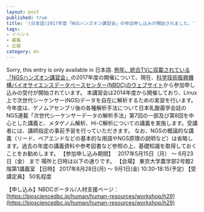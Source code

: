 ```yaml
---
layout: post
published: true
title: '(日本語)2017年度「NGSハンズオン講習会」の参加申し込みが開始されました。'
tags:
- イベント
- 募集
- 広報
category: en
---
```

Sorry, this entry is only available in 日本語.
[例年、統合TVに収載されている「NGSハンズオン講習会」](http://togotv.dbcls.jp/ja/?search=NGSハンズオン)の2017年度の開催について、現在、[科学技術振興機構バイオサイエンスデータベースセンター(NBDC)のウェブサイト](https://biosciencedbc.jp/human/human-resources/workshop/h29)から参加申し込みの受付が開始されています。
本講習会は2014年度から開催しており、Linux 上で次世代シーケンサー(NGS)データを自在に解析するための実習を行います。今年度は、ゲノムアセンブリ後の各種解析手法について日本乳酸菌学会誌のNGS連載「次世代シーケンサーデータの解析手法」第7回の一部及び第8回を中心とした講義と、メタゲノム解析、Hi-C解析についての講義を実施します。受講者には、講師指定の事前予習を行っていただきます。
なお、NGSの概論的な講義（リード、ペアエンドなどの基本的な用語やNGS原理の説明など）は省略します。過去の年度の講義資料や参考図書など参照の上、基礎知識を取得しておくことをお勧めします。
【参加申し込み期間】　 2017年5月15日（月） ～ 6月23日（金） まで
場所と日時は以下の通りです。
【会場】 東京大学農学部2号館2階第1講義室
【日時】 2017年8月28日(月) ～ 9月1日(金) 10:30-18:15(予定)
【受講定員】 50名程度

【申し込み】NBDCポータル/人材支援ページ：　[https://biosciencedbc.jp/human/human-resources/workshop/h29](https://biosciencedbc.jp/human/human-resources/workshop/h29)